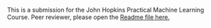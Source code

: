 This is a submission for the John Hopkins Practical Machine Learning Course. Peer reviewer, please open the <a href="report.md">Readme file here.</a>
